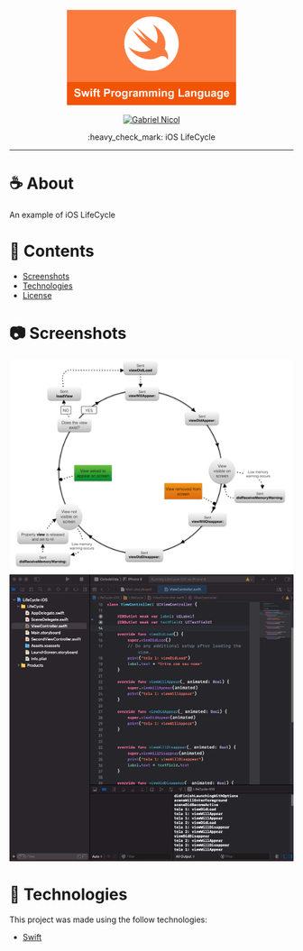 

         
<p align="center">
   <img src="https://github.com/moraesnicol/tinder_iOS/blob/main/swift.png" alt="swift" width="300"/>
</p>

<p align="center">
   <a href="https://www.linkedin.com/in/moraesnicol/">
      <img alt="Gabriel Nicol" src="https://img.shields.io/badge/linkedin-%230077B5.svg?&style=for-the-badge&logo=linkedin&logoColor=white" />
   </a>
 
</p>

<p align="center">
  :heavy_check_mark: iOS LifeCycle
</p>

<hr />


# :coffee: About

An example of  iOS LifeCycle

# 📌 Contents

* [Screenshots](#camera-screenshot)
* [Technologies](#rocket-technologies)
* [License](#page_facing_up-license)

# :camera: Screenshots
<div align="center">
   <img src="https://github.com/moraesnicol/LifeCycle-iOS/blob/main/1.png" >
   <img src="https://github.com/moraesnicol/LifeCycle-iOS/blob/main/2.png" >
</div>

# :rocket: Technologies
This project was made using the follow technologies:

* [Swift](https://swift.org/)

